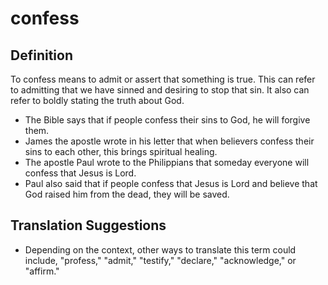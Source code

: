 # confess

## Definition

To confess means to admit or assert that something is true. This can refer to admitting that we have sinned and desiring to stop that sin. It also can refer to boldly stating the truth about God.

* The Bible says that if people confess their sins to God, he will forgive them.
* James the apostle wrote in his letter that when believers confess their sins to each other, this brings spiritual healing.
* The apostle Paul wrote to the Philippians that someday everyone will confess that Jesus is Lord.
* Paul also said that if people confess that Jesus is Lord and believe that God raised him from the dead, they will be saved.


## Translation Suggestions



* Depending on the context, other ways to translate this term could include,  "profess,"  "admit," "testify," "declare," "acknowledge," or "affirm."